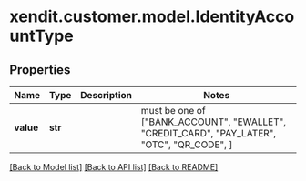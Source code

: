# xendit.customer.model.IdentityAccountType


## Properties
Name | Type | Description | Notes
------------ | ------------- | ------------- | -------------
**value** | **str** |  |  must be one of ["BANK_ACCOUNT", "EWALLET", "CREDIT_CARD", "PAY_LATER", "OTC", "QR_CODE", ]

[[Back to Model list]](../README.md#documentation-for-models) [[Back to API list]](../README.md#documentation-for-api-endpoints) [[Back to README]](../README.md)


